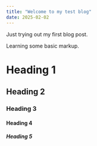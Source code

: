 ```yaml
---
title: "Welcome to my test blog"
date: 2025-02-02
---
```

Just trying out my first blog post.

Learning some basic markup.

# Heading 1
## Heading 2
### Heading 3
#### Heading 4
##### Heading 5
